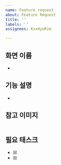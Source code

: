 ```yaml
---
name: Feature request
about: Feature Request
title: ''
labels: ''
assignees: KxxHyoRim

---
```


## 화면 이름
-

## 기능 설명
-

## 참고 이미지
<img src = "" width=""/>


## 필요 태스크
- [x] 
- [x]
